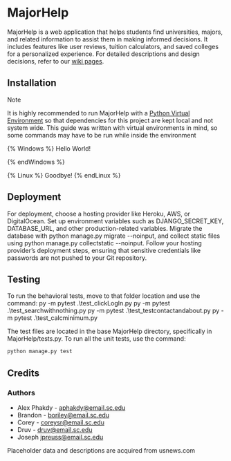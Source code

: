# MajorHelp

MajorHelp is a web application that helps students find universities, majors, and related information to assist them in making informed decisions. It includes features like user reviews, tuition calculators, and saved colleges for a personalized experience. For detailed descriptions and design decisions, refer to our [wiki pages](https://github.com/SCCapstone/pestopanini/wiki).

## Installation

> [!NOTE]
> It is highly recommended to run MajorHelp with a [Python Virtual Environment](https://docs.python.org/3/library/venv.html) so that dependencies for this project are kept local and not system wide. 
> This guide was written with virtual environments in mind, so some commands may have to be run while inside the environment

{% Windows %}
    Hello World!

{% endWindows %}

{% Linux %}
    Goodbye!
{% endLinux %}


## Deployment
For deployment, choose a hosting provider like Heroku, AWS, or DigitalOcean. Set up environment variables such as DJANGO_SECRET_KEY, DATABASE_URL, and other production-related variables. Migrate the database with python manage.py migrate --noinput, and collect static files using python manage.py collectstatic --noinput. Follow your hosting provider’s deployment steps, ensuring that sensitive credentials like passwords are not pushed to your Git repository.

## Testing



To run the behavioral tests, move to that folder location and use the command:
py -m pytest .\test_clickLogIn.py
py -m pytest .\test_searchwithnothing.py
py -m pytest .\test_testcontactandabout.py
py -m pytest .\test_calcminimum.py

The test files are located in the base MajorHelp directory, specifically in MajorHelp/tests.py.
To run all the unit tests, use the command:

```bash
python manage.py test
```

## Credits

### Authors
- Alex Phakdy - aphakdy@email.sc.edu 
- Brandon - boriley@email.sc.edu
- Corey - coreysr@email.sc.edu 
- Druv - druv@email.sc.edu
- Joseph jpreuss@email.sc.edu


Placeholder data and descriptions are acquired from usnews.com